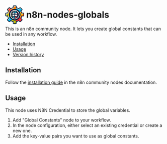# <img src="nodes/GlobalConstants/globals-icon-60px.png"  height="60" style="margin-bottom: -20px;"> n8n-nodes-globals

This is an n8n community node. It lets you create global constants that can be used in any workflow.

* [Installation](#installation)  
* [Usage](#usage)
* [Version history](CHANGELOG.md)

## Installation

Follow the [installation guide](https://docs.n8n.io/integrations/community-nodes/installation/) in the n8n community nodes documentation.

## Usage

This node uses N8N Credential to store the global variables.

1. Add "Global Constants" node to your workflow.
2. In the node configuration, either select an existing credential or create a new one.
3. Add the key-value pairs you want to use as global constants.

